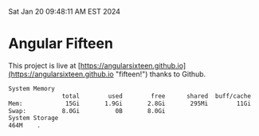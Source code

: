 Sat Jan 20 09:48:11 AM EST 2024

# Angular Fifteen


This project is live at [https://angularsixteen.github.io](https://angularsixteen.github.io "fifteen!") thanks to Github.

```bash
System Memory
               total        used        free      shared  buff/cache   available
Mem:            15Gi       1.9Gi       2.8Gi       295Mi        11Gi        13Gi
Swap:          8.0Gi          0B       8.0Gi
System Storage
464M	.
